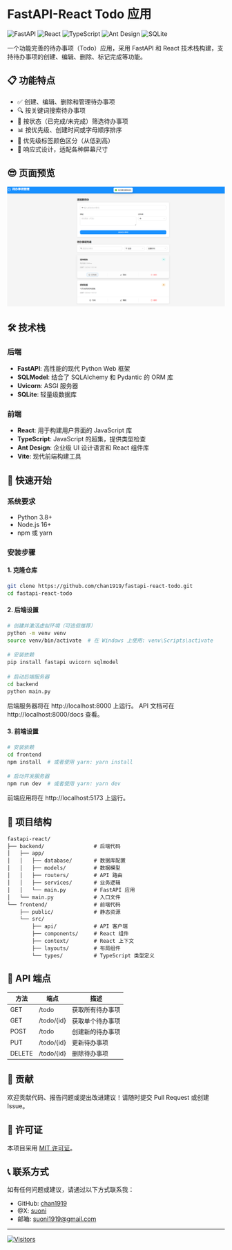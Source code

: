 # FastAPI-React Todo 应用

![FastAPI](https://img.shields.io/badge/FastAPI-005571?style=for-the-badge&logo=fastapi)
![React](https://img.shields.io/badge/React-61DAFB?style=for-the-badge&logo=react&logoColor=black)
![TypeScript](https://img.shields.io/badge/TypeScript-007ACC?style=for-the-badge&logo=typescript&logoColor=white)
![Ant Design](https://img.shields.io/badge/Ant%20Design-0170FE?style=for-the-badge&logo=ant-design&logoColor=white)
![SQLite](https://img.shields.io/badge/SQLite-003B57?style=for-the-badge&logo=sqlite&logoColor=white)

一个功能完善的待办事项（Todo）应用，采用 FastAPI 和 React 技术栈构建，支持待办事项的创建、编辑、删除、标记完成等功能。

## 📋 功能特点

- ✅ 创建、编辑、删除和管理待办事项
- 🔍 按关键词搜索待办事项
- 🔄 按状态（已完成/未完成）筛选待办事项
- 📊 按优先级、创建时间或字母顺序排序
- 🌈 优先级标签颜色区分（从低到高）
- 📱 响应式设计，适配各种屏幕尺寸

## 😎 页面预览

![alt text](./Document/img/image.png)

## 🛠️ 技术栈

### 后端

- **FastAPI**: 高性能的现代 Python Web 框架
- **SQLModel**: 结合了 SQLAlchemy 和 Pydantic 的 ORM 库
- **Uvicorn**: ASGI 服务器
- **SQLite**: 轻量级数据库

### 前端

- **React**: 用于构建用户界面的 JavaScript 库
- **TypeScript**: JavaScript 的超集，提供类型检查
- **Ant Design**: 企业级 UI 设计语言和 React 组件库
- **Vite**: 现代前端构建工具

## 🚀 快速开始

### 系统要求

- Python 3.8+
- Node.js 16+
- npm 或 yarn

### 安装步骤

#### 1. 克隆仓库

```bash
git clone https://github.com/chan1919/fastapi-react-todo.git
cd fastapi-react-todo
```

#### 2. 后端设置

```bash
# 创建并激活虚拟环境（可选但推荐）
python -m venv venv
source venv/bin/activate  # 在 Windows 上使用: venv\Scripts\activate

# 安装依赖
pip install fastapi uvicorn sqlmodel

# 启动后端服务器
cd backend
python main.py
```

后端服务器将在 http://localhost:8000 上运行。
API 文档可在 http://localhost:8000/docs 查看。

#### 3. 前端设置

```bash
# 安装依赖
cd frontend
npm install  # 或者使用 yarn: yarn install

# 启动开发服务器
npm run dev  # 或者使用 yarn: yarn dev
```

前端应用将在 http://localhost:5173 上运行。

## 📝 项目结构

```
fastapi-react/
├── backend/                # 后端代码
│   ├── app/
│   │   ├── database/       # 数据库配置
│   │   ├── models/         # 数据模型
│   │   ├── routers/        # API 路由
│   │   ├── services/       # 业务逻辑
│   │   └── main.py         # FastAPI 应用
│   └── main.py             # 入口文件
└── frontend/               # 前端代码
    ├── public/             # 静态资源
    └── src/
        ├── api/            # API 客户端
        ├── components/     # React 组件
        ├── context/        # React 上下文
        ├── layouts/        # 布局组件
        └── types/          # TypeScript 类型定义

```

## 🔄 API 端点

| 方法   | 端点       | 描述             |
| ------ | ---------- | ---------------- |
| GET    | /todo      | 获取所有待办事项 |
| GET    | /todo/{id} | 获取单个待办事项 |
| POST   | /todo      | 创建新的待办事项 |
| PUT    | /todo/{id} | 更新待办事项     |
| DELETE | /todo/{id} | 删除待办事项     |

## 🤝 贡献

欢迎贡献代码、报告问题或提出改进建议！请随时提交 Pull Request 或创建 Issue。

## 📄 许可证

本项目采用 [MIT 许可证](LICENSE)。

## 📞 联系方式

如有任何问题或建议，请通过以下方式联系我：

- GitHub: [chan1919](https://github.com/chan1919)
- @X: [ suoni](https://x.com/czyncu)
- 邮箱: suoni1919@gmail.com

---

[![Visitors](https://api.visitorbadge.io/api/visitors?path=https://github.com/chan1919/fastapi-react-todo)](https://github.com/chan1919/fastapi-react-todo)
